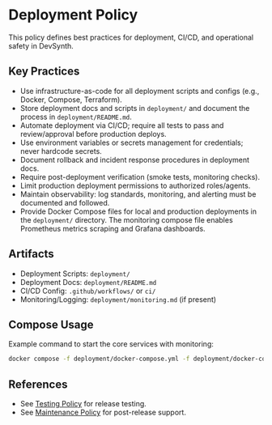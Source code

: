 # Deployment Policy

This policy defines best practices for deployment, CI/CD, and operational safety in DevSynth.

## Key Practices
- Use infrastructure-as-code for all deployment scripts and configs (e.g., Docker, Compose, Terraform).
- Store deployment docs and scripts in `deployment/` and document the process in `deployment/README.md`.
- Automate deployment via CI/CD; require all tests to pass and review/approval before production deploys.
- Use environment variables or secrets management for credentials; never hardcode secrets.
- Document rollback and incident response procedures in deployment docs.
- Require post-deployment verification (smoke tests, monitoring checks).
- Limit production deployment permissions to authorized roles/agents.
- Maintain observability: log standards, monitoring, and alerting must be documented and followed.
- Provide Docker Compose files for local and production deployments in the
  `deployment/` directory. The monitoring compose file enables Prometheus metrics
  scraping and Grafana dashboards.

## Artifacts
- Deployment Scripts: `deployment/`
- Deployment Docs: `deployment/README.md`
- CI/CD Config: `.github/workflows/` or `ci/`
- Monitoring/Logging: `deployment/monitoring.md` (if present)

## Compose Usage

Example command to start the core services with monitoring:

```bash
docker compose -f deployment/docker-compose.yml -f deployment/docker-compose.monitoring.yml up -d
```


## References
- See [Testing Policy](testing.md) for release testing.
- See [Maintenance Policy](maintenance.md) for post-release support.

